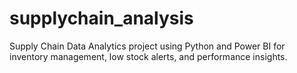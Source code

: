 # supplychain_analysis
Supply Chain Data Analytics project using Python and Power BI for inventory management, low stock alerts, and performance insights.
